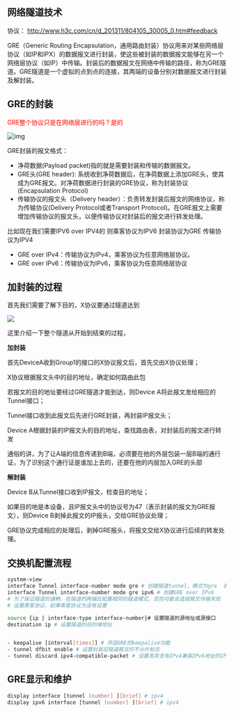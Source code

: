 ##  网络隧道技术

协议： http://www.h3c.com/cn/d_201311/804105_30005_0.htm#feedback 

GRE（Generic Routing Encapsulation，通用路由封装）协议用来对某些网络层协议（如IP和IPX）的数据报文进行封装，使这些被封装的数据报文能够在另一个网络层协议（如IP）中传输。封装后的数据报文在网络中传输的路径，称为GRE隧道。GRE隧道是一个虚拟的点到点的连接，其两端的设备分别对数据报文进行封装及解封装。 

## GRE的封装

<font color="red">GRE整个协议只是在网络层进行的吗？是的</font>

![img](C:\Users\alpaca\Desktop\script\img\clip_image001.png)

GRE封装的报文格式：

- 净荷数据(Payload packet)指的就是需要封装和传输的数据报文。
- GRE头(GRE header):  系统收到净荷数据后，在净荷数据上添加GRE头，使其成为GRE报文。对净荷数据进行封装的GRE协议，称为封装协议(Encapsulation Protocol)
-  传输协议的报文头（Delivery header）：负责转发封装后报文的网络协议，称为传输协议(Delivery Protocol或者Transport Protocol)。在GRE报文上需要增加传输协议的报文头，以便传输协议对封装后的报文进行转发处理。 

比如现在我们需要IPV6 over IPV4的 则乘客协议为IPV6 封装协议为GRE  传输协议为IPV4

- GRE over IPv4：传输协议为IPv4，乘客协议为任意网络层协议。
- GRE over IPv6：传输协议为IPv6，乘客协议为任意网络层协议

## 加封装的过程

首先我们需要了解下目的，X协议要通过隧道达到

![](http://www.h3c.com/cn/res/201311/19/20131119_1709876_image005_804105_30005_0.png)

这里介绍一下整个隧道从开始到结束的过程，

**加封装**

首先DeviceA收到Group1的接口的X协议报文后，首先交由X协议处理；

X协议根据报文头中的目的地址，确定如何路由此包

若报文的目的地址要经过GRE隧道才能到达，则Device A将此报文发给相应的Tunnel接口；

Tunnel接口收到此报文后先进行GRE封装，再封装IP报文头；

Device A根据封装的IP报文头的目的地址，查找路由表，对封装后的报文进行转发



通俗的讲，为了让A端的信息传递到B端，必须要在他的外层包装一层B端的通行证，为了识别这个通行证是谁加上去的，还要在他的内层加入GRE的头部



**解封装**

Device B从Tunnel接口收到IP报文，检查目的地址；

如果目的地是本设备，且IP报文头中的协议号为47（表示封装的报文为GRE报文），则Device B剥掉此报文的IP报头，交给GRE协议处理；

GRE协议完成相应的处理后，剥掉GRE报头，将报文交给X协议进行后续的转发处理。





## 交换机配置流程

```bash
system-view
interface Tunnel interface-number mode gre # 创建隧道tunnel，模式为gre  创建GRE over IPv4
interface Tunnel interface-number mode gre ipv6 # 创建GRE over IPv6
# 为了保证隧道的通畅，在隧道的两端应配置相同的隧道模式，否则可能会造成报文传输失败
# 设置乘客协议，如果乘客协议为没有设置

source {ip | interface-type interface-number}# 设置隧道的源地址或源接口
destination ip # 设置隧道的目的端地址


- keepalive [interval[times]] # 开启GRE的keepalive功能
- tunnel dfbit enable # 设置封装后隧道报文的不分片标志
- tunnel discard ipv4-compatible-packet # 设置丢弃含有IPv4兼容IPv6地址的IPv6报文
```



## GRE显示和维护

```bash
display interface [tunnel [number] ][brief] # ipv4
display ipv6 interface [tunnel [number] ][brief] # ipv4
```

